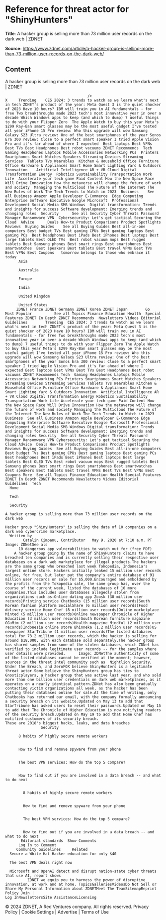 # Reference for threat actor for "ShinyHunters"

**Title**: A hacker group is selling more than 73 million user records on the dark web | ZDNET

**Source**: https://www.zdnet.com/article/a-hacker-group-is-selling-more-than-73-million-user-records-on-the-dark-web/

## Content




A hacker group is selling more than 73 million user records on the dark web | ZDNET


                                         />                                                                                                                                                                                                     X     Trending    CES 2024: 3 trends to watch as we learn what's next in tech ZDNET's product of the year: Meta Quest 3 is the quiet shocker of 2023 Have 10 hours? IBM will train you in AI fundamentals - for free Two breakthroughs made 2023 tech's most innovative year in over a decade Which Windows apps to keep (and which to dump) 7 useful things to do with your Flipper Zero  The Apple Watch to buy this year Meta's $299 Ray-Ban smart glasses may be the most useful gadget I've tested all year iPhone 15 Pro review: Who this upgrade will wow Samsung Galaxy S23 Ultra review: One of the best smartphones of the year Sonos Era 300 review: Close to a perfect smart speaker I tried Apple Vision Pro and it's far ahead of where I expected  Best laptops Best VPNs Best TVs Best Headphones Best robot vacuums ZDNET Recommends  Tech    Gaming Headphones Laptops Mobile Accessories Networking PCs  Printers Smartphones Smart Watches Speakers Streaming Devices Streaming Services  Tablets TVs Wearables  Kitchen & Household Office Furniture Office Hardware & Appliances Smart Home Smart Lighting Yard & Outdoors  Innovation    Artificial Intelligence AR + VR Cloud Digital Transformation Energy  Robotics Sustainability Transportation Work Life  Accelerate your tech game Paid Content How the New Space Race Will Drive Innovation How the metaverse will change the future of work and society  Managing the Multicloud The Future of the Internet The New Rules of Work The Tech Trends to Watch in 2023  Business    See all Business Amazon Apple Developer E-Commerce  Edge Computing Enterprise Software Executive Google Microsoft  Professional Development Social Media SMB Windows  Digital transformation: Trends and insights for success Software development: Emerging trends and changing roles  Security      See all Security Cyber Threats Password Manager Ransomware VPN  Cybersecurity: Let's get tactical Securing the Cloud  Advice      Deals How-to Product Comparisons Product Spotlights Reviews  Buying Guides    See all Buying Guides Best all-in-one computers Best budget TVs Best gaming CPUs Best gaming laptops Best gaming PCs  Best headphones Best iPads Best iPhones Best laptops Best large tablets Best OLED TVs  Best robot vacuum mops Best rugged tablets Best Samsung phones Best smart rings Best smartphones Best smartwatches  Best speakers Best tablets Best travel VPNs Best TVs Best VPNs Best Coupons   tomorrow belongs to those who embrace it today       
          Asia
        
          Australia
        
          Europe
        
          India
        
          United Kingdom
        
          United States
         ZDNET France ZDNET Germany ZDNET Korea ZDNET Japan        Go  Most Popular          See all Topics Finance Education Health  Special Features ZDNET In Depth ZDNET Recommends  Newsletters Videos Editorial Guidelines        Trending  CES 2024: 3 trends to watch as we learn what's next in tech ZDNET's product of the year: Meta Quest 3 is the quiet shocker of 2023 Have 10 hours? IBM will train you in AI fundamentals - for free Two breakthroughs made 2023 tech's most innovative year in over a decade Which Windows apps to keep (and which to dump) 7 useful things to do with your Flipper Zero The Apple Watch to buy this year Meta's $299 Ray-Ban smart glasses may be the most useful gadget I've tested all year iPhone 15 Pro review: Who this upgrade will wow Samsung Galaxy S23 Ultra review: One of the best smartphones of the year Sonos Era 300 review: Close to a perfect smart speaker I tried Apple Vision Pro and it's far ahead of where I expected Best laptops Best VPNs Best TVs Best Headphones Best robot vacuums ZDNET Recommends Tech  Gaming Headphones Laptops Mobile Accessories Networking PCs Printers Smartphones Smart Watches Speakers Streaming Devices Streaming Services Tablets TVs Wearables Kitchen & Household Office Furniture Office Hardware & Appliances Smart Home Smart Lighting Yard & Outdoors Innovation  Artificial Intelligence AR + VR Cloud Digital Transformation Energy Robotics Sustainability Transportation Work Life Accelerate your tech game Paid Content How the New Space Race Will Drive Innovation How the metaverse will change the future of work and society Managing the Multicloud The Future of the Internet The New Rules of Work The Tech Trends to Watch in 2023 Business  See all Business Amazon Apple Developer E-Commerce Edge Computing Enterprise Software Executive Google Microsoft Professional Development Social Media SMB Windows Digital transformation: Trends and insights for success Software development: Emerging trends and changing roles Security  See all Security Cyber Threats Password Manager Ransomware VPN Cybersecurity: Let's get tactical Securing the Cloud Advice  Deals How-to Product Comparisons Product Spotlights Reviews Buying Guides  See all Buying Guides Best all-in-one computers Best budget TVs Best gaming CPUs Best gaming laptops Best gaming PCs Best headphones Best iPads Best iPhones Best laptops Best large tablets Best OLED TVs Best robot vacuum mops Best rugged tablets Best Samsung phones Best smart rings Best smartphones Best smartwatches Best speakers Best tablets Best travel VPNs Best TVs Best VPNs Best Coupons More  See all Topics Finance Education Health Special Features ZDNET In Depth ZDNET Recommends Newsletters Videos Editorial Guidelines  Tech     
      Home
    
      Tech
    
      Security
      
    A hacker group is selling more than 73 million user records on the dark web
   
    Hacker group "ShinyHunters" is selling the data of 10 companies on a dark web cybercrime marketplace.
      Written by 
            Catalin Cimpanu, Contributor   May 9, 2020 at 7:10 a.m. PT                            Image: ZDNetSee als 
          10 dangerous app vulnerabilities to watch out for (free PDF)
        A hacker group going by the name of ShinyHunters claims to have breached ten companies and is currently selling their respective user databases on a dark web marketplace for illegal products.The hackers are the same group who breached last week Tokopedia, Indonesia's largest online store. Hackers initially leaked 15 million user records online, for free, but later put the company's entire database of 91 million user records on sale for $5,000.Encouraged and emboldened by the profits from the Tokopedia sale, the same group has, over the course of the current week, listed the databases of 10 more companies.This includes user databases allegedly stolen from organizations such as:Online dating app Zoosk (30 million user records)Printing service Chatbooks (15 million user records)South Korean fashion platform SocialShare (6 million user records)Food delivery service Home Chef (8 million user records)Online marketplace Minted (5 million user records)Online newspaper Chronicle of Higher Education (3 million user records)South Korean furniture magazine GGuMim (2 million user records)Health magazine Mindful (2 million user records)Indonesia online store Bhinneka (1.2 million user records)US newspaper StarTribune (1 million user records)The listed databases total for 73.2 million user records, which the hacker is selling for around $18,000, with each database sold separately.The hacker group has shared samples from some of the stolen databases, which ZDNet has verified to include legitimate user records -- for the samples where user details were provided.      Image: ZDNetThe authenticity of some of the listed databases cannot be verified at the moment; however, sources in the threat intel community such as  Nightlion Security, Under the Breach, and ZeroFOX believe ShinyHunters is a legitimate threat actor.Some believe the ShinyHunters group has ties to Gnosticplayers, a hacker group that was active last year, and who sold more than one billion user credentials on dark web marketplaces, as it operates on a nearly identical pattern.ZDNet has also been gradually contacting victim organizations all week, as the hacker has been putting their databases online for sale.At the time of writing, only Chatbooks has returned our email, with the company formally announcing a security breach on its website.Updated on May 13 to add that StarTribune has asked users to reset their passwords.Updated on May 15 to add that The Chronicle of Higher Education is now notifying readers of the security breach.Updated on May 19 to add that Home Chef has notified customers of its security breach.
    These are 2018's biggest hacks, leaks, and data breaches
                    Security    

          8 habits of highly secure remote workers
         

          How to find and remove spyware from your phone
         

          The best VPN services: How do the top 5 compare?
         

          How to find out if you are involved in a data breach -- and what to do next
            

            8 habits of highly secure remote workers
           

            How to find and remove spyware from your phone
           

            The best VPN services: How do the top 5 compare?
           

            How to find out if you are involved in a data breach -- and what to do next
           Editorial standards  Show Comments  
          Log In to Comment
         Community Guidelines     Related   
      Secure a White Hat Hacker education for only $40
      
      The best VPN deals right now
      
      Microsoft and OpenAI detect and disrupt nation-state cyber threats that use AI, report shows
              ZDNET we equip you to harness the power of disruptive innovation, at work and at home. TopicsGalleriesVideosDo Not Sell or Share My Personal Information about ZDNETMeet The TeamSitemapReprint Policy Join |
    Log InNewslettersSite AssistanceLicensing     
  © 2024 ZDNET, A Red Ventures company. All rights reserved.
 Privacy Policy |
  Cookie Settings |
  Advertise |
  Terms of Use 



